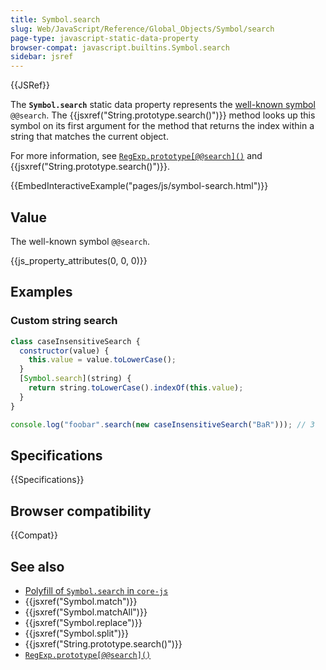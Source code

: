 ```yaml
---
title: Symbol.search
slug: Web/JavaScript/Reference/Global_Objects/Symbol/search
page-type: javascript-static-data-property
browser-compat: javascript.builtins.Symbol.search
sidebar: jsref
---
```


{{JSRef}}

The **`Symbol.search`** static data property represents the [well-known symbol](/en-US/docs/Web/JavaScript/Reference/Global_Objects/Symbol#well-known_symbols) `@@search`. The {{jsxref("String.prototype.search()")}} method looks up this symbol on its first argument for the method that returns the index within a string that matches the current object.

For more information, see [`RegExp.prototype[@@search]()`](/en-US/docs/Web/JavaScript/Reference/Global_Objects/RegExp/@@search) and {{jsxref("String.prototype.search()")}}.

{{EmbedInteractiveExample("pages/js/symbol-search.html")}}

## Value

The well-known symbol `@@search`.

{{js_property_attributes(0, 0, 0)}}

## Examples

### Custom string search

```js
class caseInsensitiveSearch {
  constructor(value) {
    this.value = value.toLowerCase();
  }
  [Symbol.search](string) {
    return string.toLowerCase().indexOf(this.value);
  }
}

console.log("foobar".search(new caseInsensitiveSearch("BaR"))); // 3
```

## Specifications

{{Specifications}}

## Browser compatibility

{{Compat}}

## See also

- [Polyfill of `Symbol.search` in `core-js`](https://github.com/zloirock/core-js#ecmascript-symbol)
- {{jsxref("Symbol.match")}}
- {{jsxref("Symbol.matchAll")}}
- {{jsxref("Symbol.replace")}}
- {{jsxref("Symbol.split")}}
- {{jsxref("String.prototype.search()")}}
- [`RegExp.prototype[@@search]()`](/en-US/docs/Web/JavaScript/Reference/Global_Objects/RegExp/@@search)
